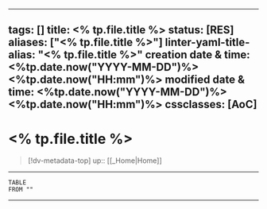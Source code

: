 
---
tags: []
title: <% tp.file.title %>
status: [RES]
aliases: ["<% tp.file.title %>"]
linter-yaml-title-alias: "<% tp.file.title %>"
creation date & time: <%tp.date.now("YYYY-MM-DD")%> <%tp.date.now("HH:mm")%>
modified date & time: <%tp.date.now("YYYY-MM-DD")%> <%tp.date.now("HH:mm")%>
cssclasses: [AoC]
---

# <% tp.file.title %>

> [!dv-metadata-top]
> up:: [[_Home|Home]]

- - -

```dataviewd
TABLE
FROM ""
```

- - -
